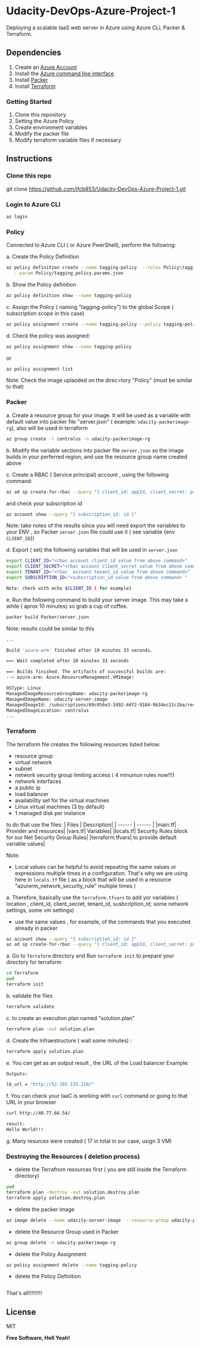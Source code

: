 # Udacity-DevOps-Azure-Project-1
Deploying a scalable IaaS web server in Azure using Azure CLi, Packer &amp; Terraform.

## Dependencies
1. Create an [Azure Account](https://portal.azure.com) 
2. Install the [Azure command line interface](https://docs.microsoft.com/en-us/cli/azure/install-azure-cli?view=azure-cli-latest)
3. Install [Packer](https://www.packer.io/downloads)
4. Install [Terraform](https://www.terraform.io/downloads.html)

### Getting Started
1. Clone this repository
2. Setting the Azure Policy
3. Create environment variables
4. Modify the packer file
5. Modify terraform variable files if necessary


## Instructions

### Clone this repo
git clone https://github.com/jfcb853/Udacity-DevOps-Azure-Project-1.git


### Login to Azure CLI 
```sh
az login
```

### Policy
Connected to Azure CLI ( or Azure PwerShell), perform the following:

a. Create the Policy Definition
```sh
az policy definition create --name tagging-policy  --rules Policy\tagging_policy.rules.json \
   --param Policy/tagging_policy.params.json
```

b. Show the Policy definition
```sh
az policy definition show --name tagging-policy
```
c. Assign the Policy ( naming "tagging-policy") to the global Scope ( subscription scope in this case)
```sh
az policy assignment create --name tagging-policy --policy tagging-policy --param Policy/tagging_assignment.params.json
```

d. Check the policy was assigned:
```sh
az policy assignment show --name tagging-policy
```

or 
```sh
az policy assignment list
```

Note: Check the image uplaoded on the direc=tory "Policy" (must be similar to that)

### Packer

a. Create a resource group for your image. It will be used as a variable with default value  into  packer file "server.json" ( example: `udacity-packerimage-rg`), also will be used in  terraform 
```sh
az group create -l centralus -n udacity-packerimage-rg
```

b. Modify the variable sections into packer file `server.json` so the image builds in your perferred region, and use the resource group name  created above 

c. Create a RBAC ( Service principal) account , using the following command:
```sh
az ad sp create-for-rbac --query "{ client_id: appId, client_secret: password, tenant_id: tenant }"
```

and check your subscription id
```sh
az account show --query "{ subscription_id: id }"
```

Note: take notes of the results since you will need export the variables to your ENV , so Packer `server.json` file could use it ( see variable {env `CLIENT_ID`})

d. Export ( set) the following variables that will be used in `server.json`
```sh
export CLIENT_ID="<rbac account client_id value from above command>"
export CLIENT_SECRET="<rbac account client_secret value from above command>"
export TENANT_ID="<rbac  account tenant_id value from above command>"
export SUBSCRIPTION_ID="<subscription_id value from above command> "

Note: check with echo $CLIENT_ID ( for example)
```

e. Run the following command  to build your server image. This may take a while ( aprox 10 minutes) so grab a cup of coffee.
```sh
packer build Packer/server.json
```
 Note: results could be similar to this
 ```bash
...

Build 'azure-arm' finished after 10 minutes 33 seconds.

==> Wait completed after 10 minutes 33 seconds

==> Builds finished. The artifacts of successful builds are:
--> azure-arm: Azure.ResourceManagement.VMImage:

OSType: Linux
ManagedImageResourceGroupName: udacity-packerimage-rg
ManagedImageName: udacity-server-image
ManagedImageId: /subscriptions/69c056e3-3492-4df2-9184-9b34ec11c1ba/resourceGroups/udacity-packerimage-rg/providers/Microsoft.Compute/images/udacity-server-image
ManagedImageLocation: centralus
...
 ```

### Terraform
The terraform file creates the following resources listed below:
- resource group
- virtual network
- subnet
- network security group limiting access ( 4 minumun rules now!!!)
- network interfaces
- a public ip
- load balancer
- availability set for the virtual machines
- Linux virtual machines (3 by default)
- 1 managed disk per instance

to do that use the files:
| Files | Description|
| ------ | ------ |
|main.tf| Provider and resources|
|vars.tf| Variables|
|locals.tf| Security Rules block for our Net Security Group Rules|
|terraform.tfvars| to provide default variable values|

Note:
* Local values can be helpful to avoid repeating the same values or expressions multiple times in a configuration. That's why we are using here in `locals.tf` file ( as a block that will be used in a resource "azurerm_network_security_rule" multiple times )

a.  Therefore, basically use the `terraform.tfvars` to add yor variables ( location , client_id, client_secret, tenant_id, susbcription_id; some network settings, some vm settings)

 - use the same values , for example, of the commands that you executed already in packer
 ```sh
az account show --query "{ subscription_id: id }"
az ad sp create-for-rbac --query "{ client_id: appId, client_secret: password, tenant_id: tenant }"
 ```


a. Go to `Terraform` directory and Run `terraform init` to prepare your directory for terraform
```sh
cd Terraform
pwd
terraform init

```
b. validate the files
```sh
terraform validate
```

c. to create an execution plan named "solution.plan"
```sh
terraform plan -out solution.plan
```
d. Create the Infraestructure ( wait some minutes) :
```sh
terraform apply solution.plan
```

e. You can get as an output result , the URL of the Load balancer
Example:
```sh
Outputs:

lb_url = "http://52.165.135.210/"
```

f. You can check your IaaC is working with `curl` command or going to that URL in your browser
```sh
curl http://40.77.66.54/

result:
Hello World!!!
```
g. Many resurces were created ( 17 in total in our case, usign 3 VM)

### Destroying the Resources ( deletion process)

- delete the Terrafrom resources first ( you are still inside the Terraform directory)
```sh
pwd
terraform plan -destroy -out solution.destroy.plan
terraform apply solution.destroy.plan
```

- delete the packer image
```sh
az image delete --name udacity-server-image  --resource-group udacity-packerimage-rg
```

- delete the Resource Group used in Packer

```sh
az group delete -n udacity-packerimage-rg
```

- delete the Policy Assignment
```sh
az policy assignment delete --name tagging-policy
```

- delete the Policy Definition
```sh

```

That's all!!!!!!!!!

License
----

MIT


**Free Software, Hell Yeah!**


